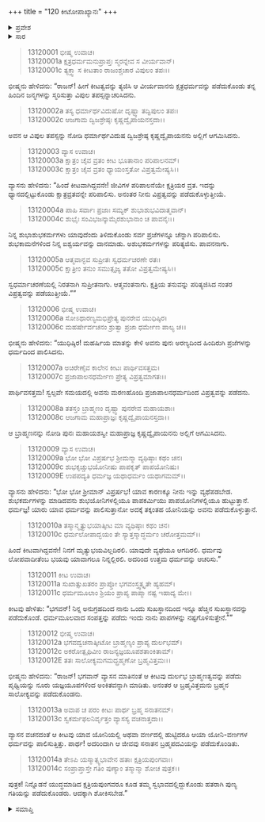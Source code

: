 +++
title = "120 ಕೀಟೋಪಾಖ್ಯಾನಃ"
+++

<details><summary>ಪ್ರವೇಶ</summary>


।।   ಓಂ ಓಂ ನಮೋ ನಾರಾಯಣಾಯ।।   ಶ್ರೀ ವೇದವ್ಯಾಸಾಯ ನಮಃ ।।

ಶ್ರೀ ಕೃಷ್ಣದ್ವೈಪಾಯನ ವೇದವ್ಯಾಸ ವಿರಚಿತ  

**ಶ್ರೀ ಮಹಾಭಾರತ**

**ಅನುಶಾಸನ ಪರ್ವ**

**ದಾನಧರ್ಮ ಪರ್ವ**

**ಅಧ್ಯಾಯ 120**


</details>

<details><summary>ಸಾರ</summary>

ಕೀಟವು ಮೊದಲು ಕ್ಷತ್ರಿಯನಾಗಿ ನಂತರ ಬ್ರಾಹ್ಮಣನಾಗಿ ಬ್ರಹ್ಮಲೋಕವನ್ನು ಪಡೆದುದು (1-14).


</details>



> 13120001 ಭೀಷ್ಮ ಉವಾಚ।  
13120001a ಕ್ಷತ್ರಧರ್ಮಮನುಪ್ರಾಪ್ತಃ ಸ್ಮರನ್ನೇವ ಸ ವೀರ್ಯವಾನ್।  
13120001c ತ್ಯಕ್ತ್ವಾ ಸ ಕೀಟತಾಂ ರಾಜಂಶ್ಚಚಾರ ವಿಪುಲಂ ತಪಃ।।

ಭೀಷ್ಮನು ಹೇಳಿದನು: “ರಾಜನ್! ಹೀಗೆ ಕೀಟತ್ವವನ್ನು ತ್ಯಜಿಸಿ ಆ ವೀರ್ಯವಾನನು ಕ್ಷತ್ರಧರ್ಮವನ್ನು ಪಡೆದುಕೊಂಡು ತನ್ನ ಹಿಂದಿನ ಜನ್ಮಗಳನ್ನು ಸ್ಮರಿಸುತ್ತಾ ವಿಪುಲ ತಪಸ್ಸನ್ನಾಚರಿಸಿದನು.

> 13120002a ತಸ್ಯ ಧರ್ಮಾರ್ಥವಿದುಷೋ ದೃಷ್ಟ್ವಾ ತದ್ವಿಪುಲಂ ತಪಃ।  
13120002c ಆಜಗಾಮ ದ್ವಿಜಶ್ರೇಷ್ಠಃ ಕೃಷ್ಣದ್ವೈಪಾಯನಸ್ತದಾ।।

ಅವನ ಆ ವಿಪುಲ ತಪಸ್ಸನ್ನು ನೋಡಿ ಧರ್ಮಾರ್ಥವಿದುಷ ದ್ವಿಜಶ್ರೇಷ್ಠ ಕೃಷ್ಣದ್ವೈಪಾಯನನು ಅಲ್ಲಿಗೆ ಆಗಮಿಸಿದನು.

> 13120003 ವ್ಯಾಸ ಉವಾಚ।  
13120003a ಕ್ಷಾತ್ರಂ ಚೈವ ವ್ರತಂ ಕೀಟ ಭೂತಾನಾಂ ಪರಿಪಾಲನಮ್।  
13120003c ಕ್ಷಾತ್ರಂ ಚೈವ ವ್ರತಂ ಧ್ಯಾಯಂಸ್ತತೋ ವಿಪ್ರತ್ವಮೇಷ್ಯಸಿ।।

ವ್ಯಾಸನು ಹೇಳಿದನು: “ಹಿಂದೆ ಕೀಟವಾಗಿದ್ದವನೇ! ಜೀವಿಗಳ ಪರಿಪಾಲನೆಯೇ ಕ್ಷತ್ರಿಯರ ವ್ರತ. ಇದನ್ನು ಧ್ಯಾನದಲ್ಲಿಟ್ಟುಕೊಂಡು ಕ್ಷಾತ್ರವ್ರತವನ್ನೇ ಪರಿಪಾಲಿಸು. ಅನಂತರ ನೀನು ವಿಪ್ರತ್ವವನ್ನು ಪಡೆದುಕೊಳ್ಳುತ್ತೀಯೆ.

> 13120004a ಪಾಹಿ ಸರ್ವಾಃ ಪ್ರಜಾಃ ಸಮ್ಯಕ್ ಶುಭಾಶುಭವಿದಾತ್ಮವಾನ್।  
13120004c ಶುಭೈಃ ಸಂವಿಭಜನ್ಕಾಮೈರಶುಭಾನಾಂ ಚ ಪಾವನೈಃ।।

ನಿನ್ನ ಶುಭಾಶುಭಕರ್ಮಗಳು ಯಾವುದೆಂದು ತಿಳಿದುಕೊಂಡು ಸರ್ವ ಪ್ರಜೆಗಳನ್ನೂ ಚೆನ್ನಾಗಿ ಪರಿಪಾಲಿಸು. ಶುಭಕಾಮನೆಗಳಿಂದ ನಿನ್ನ ಐಶ್ವರ್ಯವನ್ನು ದಾನಮಾಡು. ಅಶುಭಕರ್ಮಗಳನ್ನು ಪರಿತ್ಯಜಿಸು. ಪಾವನನಾಗು.

> 13120005a ಆತ್ಮವಾನ್ಭವ ಸುಪ್ರೀತಃ ಸ್ವಧರ್ಮಚರಣೇ ರತಃ।  
13120005c ಕ್ಷಾತ್ರೀಂ ತನುಂ ಸಮುತ್ಸೃಜ್ಯ ತತೋ ವಿಪ್ರತ್ವಮೇಷ್ಯಸಿ।।

ಸ್ವಧರ್ಮಾಚರಣೆಯಲ್ಲಿ ನಿರತನಾಗಿ ಸುಪ್ರೀತನಾಗು. ಆತ್ಮವಂತನಾಗು. ಕ್ಷತ್ರಿಯ ತನುವನ್ನು ಪರಿತ್ಯಜಿಸಿದ ನಂತರ ವಿಪ್ರತ್ವವನ್ನು ಪಡೆಯುತ್ತೀಯೆ.””

> 13120006 ಭೀಷ್ಮ ಉವಾಚ।  
13120006a ಸೋಽಥಾರಣ್ಯಮಭಿಪ್ರೇತ್ಯ ಪುನರೇವ ಯುಧಿಷ್ಠಿರ।  
13120006c ಮಹರ್ಷೇರ್ವಚನಂ ಶ್ರುತ್ವಾ ಪ್ರಜಾ ಧರ್ಮೇಣ ಪಾಲ್ಯ ಚ।।

ಭೀಷ್ಮನು ಹೇಳಿದನು: “ಯುಧಿಷ್ಠಿರ! ಮಹರ್ಷಿಯ ಮಾತನ್ನು ಕೇಳಿ ಅವನು ಪುನಃ ಅರಣ್ಯದಿಂದ ಹಿಂದಿರುಗಿ ಪ್ರಜೆಗಳನ್ನು ಧರ್ಮದಿಂದ ಪಾಲಿಸಿದನು.

> 13120007a ಅಚಿರೇಣೈವ ಕಾಲೇನ ಕೀಟಃ ಪಾರ್ಥಿವಸತ್ತಮ।  
13120007c ಪ್ರಜಾಪಾಲನಧರ್ಮೇಣ ಪ್ರೇತ್ಯ ವಿಪ್ರತ್ವಮಾಗತಃ।।

ಪಾರ್ಥಿವಸತ್ತಮ! ಸ್ವಲ್ಪವೇ ಸಮಯದಲ್ಲಿ ಅವನು ಮರಣಹೊಂದಿ ಪ್ರಜಾಪಾಲನಧರ್ಮದಿಂದ ವಿಪ್ರತ್ವವನ್ನು ಪಡೆದನು.

> 13120008a ತತಸ್ತಂ ಬ್ರಾಹ್ಮಣಂ ದೃಷ್ಟ್ವಾ ಪುನರೇವ ಮಹಾಯಶಾಃ।  
13120008c ಆಜಗಾಮ ಮಹಾಪ್ರಾಜ್ಞಃ ಕೃಷ್ಣದ್ವೈಪಾಯನಸ್ತದಾ।।

ಆ ಬ್ರಾಹ್ಮಣನನ್ನು ನೋಡಿ ಪುನಃ ಮಹಾಯಶಸ್ವೀ ಮಹಾಪ್ರಾಜ್ಞ ಕೃಷ್ಣದ್ವೈಪಾಯನನು ಅಲ್ಲಿಗೆ ಆಗಮಿಸಿದನು.

> 13120009 ವ್ಯಾಸ ಉವಾಚ।  
13120009a ಭೋ ಭೋ ವಿಪ್ರರ್ಷಭ ಶ್ರೀಮನ್ಮಾ ವ್ಯಥಿಷ್ಠಾಃ ಕಥಂ ಚನ।  
13120009c ಶುಭಕೃಚ್ಚುಭಯೋನೀಷು ಪಾಪಕೃತ್ ಪಾಪಯೋನಿಷು।  
13120009E ಉಪಪದ್ಯತಿ ಧರ್ಮಜ್ಞ ಯಥಾಧರ್ಮಂ ಯಥಾಗಮಮ್।।

ವ್ಯಾಸನು ಹೇಳಿದನು: “ಭೋ ಭೋ ಶ್ರೀಮಾನ್ ವಿಪ್ರರ್ಷಭ! ಯಾವ ಕಾರಣಕ್ಕೂ ನೀನು ಇನ್ನು ವ್ಯಥೆಪಡಬೇಡ. ಶುಭಕರ್ಮಗಳನ್ನು ಮಾಡಿದವನು ಶುಭಯೋನಿಗಳಲ್ಲಿಯೂ ಪಾಪಕರ್ಮಿಯು ಪಾಪಯೋನಿಗಳಲ್ಲಿಯೂ ಹುಟ್ಟುತ್ತಾನೆ. ಧರ್ಮಜ್ಞ! ಯಾರು ಯಾವ ಧರ್ಮವನ್ನು ಪಾಲಿಸುತ್ತಾನೋ ಅದಕ್ಕೆ ತಕ್ಕಂತಹ ಯೋನಿಯನ್ನು ಅವನು ಪಡೆದುಕೊಳ್ಳುತ್ತಾನೆ.

> 13120010a ತಸ್ಮಾನ್ಮೃತ್ಯುಭಯಾತ್ಕೀಟ ಮಾ ವ್ಯಥಿಷ್ಠಾಃ ಕಥಂ ಚನ।  
13120010c ಧರ್ಮಲೋಪಾದ್ಭಯಂ ತೇ ಸ್ಯಾತ್ತಸ್ಮಾದ್ಧರ್ಮಂ ಚರೋತ್ತಮಮ್।।

ಹಿಂದೆ ಕೀಟವಾಗಿದ್ದವನೇ! ನಿನಗೆ ಮೃತ್ಯುಭಯವಿಲ್ಲದಿರಲಿ. ಯಾವುದೇ ವ್ಯಥೆಯೂ ಆಗದಿರಲಿ. ಧರ್ಮವು ಲೋಪವಾದೀತೆಂಬ ಭಯವು ಯಾವಾಗಲೂ ನಿನ್ನಲ್ಲಿರಲಿ. ಅದರಿಂದ ಉತ್ತಮ ಧರ್ಮವನ್ನು ಆಚರಿಸು.”

> 13120011 ಕೀಟ ಉವಾಚ।  
13120011a ಸುಖಾತ್ಸುಖತರಂ ಪ್ರಾಪ್ತೋ ಭಗವಂಸ್ತ್ವತ್ಕೃತೇ ಹ್ಯಹಮ್।  
13120011c ಧರ್ಮಮೂಲಾಂ ಶ್ರಿಯಂ ಪ್ರಾಪ್ಯ ಪಾಪ್ಮಾ ನಷ್ಟ ಇಹಾದ್ಯ ಮೇ।।

ಕೀಟವು ಹೇಳಿತು: “ಭಗವನ್! ನಿನ್ನ ಅನುಗ್ರಹದಿಂದ ನಾನು ಒಂದು ಸುಖಸ್ಥಾನದಿಂದ ಇನ್ನೂ ಹೆಚ್ಚಿನ ಸುಖಸ್ಥಾನವನ್ನು ಪಡೆದುಕೊಂಡೆ. ಧರ್ಮಮೂಲವಾದ ಸಂಪತ್ತನ್ನು ಪಡೆದು ಇಂದು ನಾನು ಪಾಪಗಳನ್ನು ನಷ್ಟಗೊಳಿಸುತ್ತೇನೆ.””

> 13120012 ಭೀಷ್ಮ ಉವಾಚ।  
13120012a ಭಗವದ್ವಚನಾತ್ಕೀಟೋ ಬ್ರಾಹ್ಮಣ್ಯಂ ಪ್ರಾಪ್ಯ ದುರ್ಲಭಮ್।  
13120012c ಅಕರೋತ್ಪೃಥಿವೀಂ ರಾಜನ್ಯಜ್ಞಯೂಪಶತಾಂಕಿತಾಮ್।  
13120012E ತತಃ ಸಾಲೋಕ್ಯಮಗಮದ್ಬ್ರಹ್ಮಣೋ ಬ್ರಹ್ಮವಿತ್ತಮಃ।।

ಭೀಷ್ಮನು ಹೇಳಿದನು: “ರಾಜನ್! ಭಗವಾನ್ ವ್ಯಾಸನ ಮಾತಿನಂತೆ ಆ ಕೀಟವು ದುರ್ಲಭ ಬ್ರಾಹ್ಮಣತ್ವವನ್ನು ಪಡೆದು ಪೃಥ್ವಿಯನ್ನು ನೂರು ಯಜ್ಞಯೂಪಗಳಿಂದ ಅಂಕಿತವನ್ನಾಗಿ ಮಾಡಿತು. ಅನಂತರ ಆ ಬ್ರಹ್ಮವಿತ್ತಮನು ಬ್ರಹ್ಮನ ಸಾಲೋಕ್ಯವನ್ನು ಪಡೆದುಕೊಂಡನು.

> 13120013a ಅವಾಪ ಚ ಪರಂ ಕೀಟಃ ಪಾರ್ಥ ಬ್ರಹ್ಮ ಸನಾತನಮ್।  
13120013c ಸ್ವಕರ್ಮಫಲನಿರ್ವೃತ್ತಂ ವ್ಯಾಸಸ್ಯ ವಚನಾತ್ತದಾ।।

ವ್ಯಾಸನ ವಚನದಂತೆ ಆ ಕೀಟವು ಯಾವ ಯೋನಿಯಲ್ಲಿ ಅಥವಾ ವರ್ಣದಲ್ಲಿ ಹುಟ್ಟಿದರೂ ಆಯಾ ಯೋನಿ-ವರ್ಣಗಳ ಧರ್ಮವನ್ನು ಪಾಲಿಸುತ್ತಿತ್ತು. ಪಾರ್ಥ! ಅದರಿಂದಾಗಿ ಆ ಜೀವವು ಸನಾತನ ಬ್ರಹ್ಮಪದವಿಯನ್ನು ಪಡೆದುಕೊಂಡಿತು.

> 13120014a ತೇಽಪಿ ಯಸ್ಮಾತ್ಸ್ವಭಾವೇನ ಹತಾಃ ಕ್ಷತ್ರಿಯಪುಂಗವಾಃ।  
13120014c ಸಂಪ್ರಾಪ್ತಾಸ್ತೇ ಗತಿಂ ಪುಣ್ಯಾಂ ತಸ್ಮಾನ್ಮಾ ಶೋಚ ಪುತ್ರಕ।।

ಪುತ್ರಕ! ನಿನ್ನೊಡನೆ ಯುದ್ಧಮಾಡಿದ ಕ್ಷತ್ರಿಯಪುಂಗವರೂ ಕೂಡ ತಮ್ಮ ಸ್ವಭಾವದಲ್ಲಿದ್ದುಕೊಂಡು ಹತರಾಗಿ ಪುಣ್ಯ ಗತಿಯನ್ನು ಪಡೆದುಕೊಂಡರು. ಆದಕ್ಕಾಗಿ ಶೋಕಿಸಬೇಡ.”



<details><summary>ಸಮಾಪ್ತಿ</summary>


ಇತಿ ಶ್ರೀಮಹಾಭಾರತೇ ಅನುಶಾಸನಪರ್ವಣಿ ದಾನಧರ್ಮಪರ್ವಣಿ ಕೀಟೋಪಾಖ್ಯಾನೇ ವಿಂಶತ್ಯಧಿಕಶತತಮೋಽಧ್ಯಾಯಃ।।  
ಇದು ಶ್ರೀಮಹಾಭಾರತದಲ್ಲಿ ಅನುಶಾಸನಪರ್ವದಲ್ಲಿ ದಾನಧರ್ಮಪರ್ವದಲ್ಲಿ ಕೀಟೋಪಾಖ್ಯಾನ ಎನ್ನುವ ನೂರಾಇಪ್ಪತ್ತನೇ ಅಧ್ಯಾಯವು.



</details>
